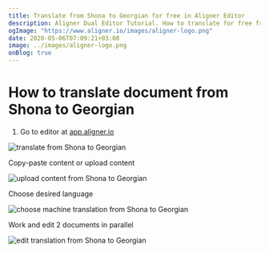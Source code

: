 ```yaml
---
title: Translate from Shona to Georgian for free in Aligner Editor
description: Aligner Dual Editor Tutorial. How to translate for free from Shona to Georgian. Aligner is multilingual document management platform. 
ogImage: "https://www.aligner.io/images/aligner-logo.png"
date: 2020-05-06T07:09:21+03:00
image: ../images/aligner-logo.png
onBlog: true
---
```


# How to translate document from Shona to Georgian

1. Go to editor at [app.aligner.io](https://app.aligner.io "Aligner App web page")

![translate from Shona to Georgian](../aligner-blank-editor.png "translate from Shona to Georgian")

Copy-paste content or upload content

![upload content from Shona to Georgian](../aligner-uploaded-document.png "upload content from Shona to Georgian")

Choose desired language

![choose machine translation from Shona to Georgian](../aligner-language-dropdown.png "choose machine translation from Shona to Georgian")

Work and edit 2 documents in parallel

![edit translation from Shona to Georgian](../aligner-double-sitded-editor.png "edit translation from Shona to Georgian")

